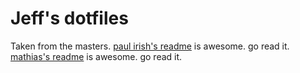 # Jeff's dotfiles

Taken from the masters.
[paul irish's readme](https://github.com/paulirish/dotfiles) is awesome. go read it.
[mathias's readme](https://github.com/mathiasbynens/dotfiles/) is awesome. go read it.
